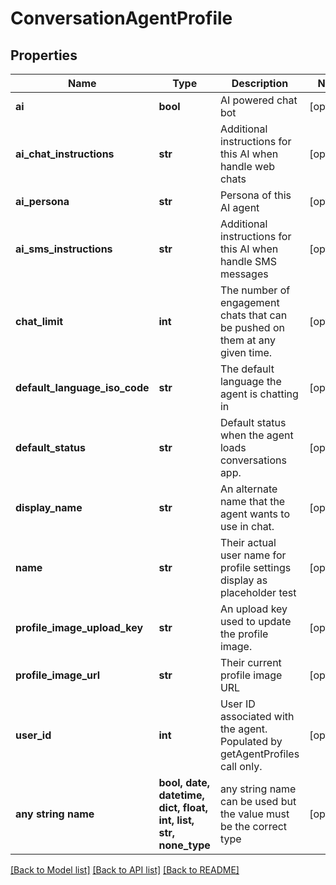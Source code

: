 # ConversationAgentProfile


## Properties
Name | Type | Description | Notes
------------ | ------------- | ------------- | -------------
**ai** | **bool** | AI powered chat bot | [optional] 
**ai_chat_instructions** | **str** | Additional instructions for this AI when handle web chats | [optional] 
**ai_persona** | **str** | Persona of this AI agent | [optional] 
**ai_sms_instructions** | **str** | Additional instructions for this AI when handle SMS messages | [optional] 
**chat_limit** | **int** | The number of engagement chats that can be pushed on them at any given time. | [optional] 
**default_language_iso_code** | **str** | The default language the agent is chatting in | [optional] 
**default_status** | **str** | Default status when the agent loads conversations app. | [optional] 
**display_name** | **str** | An alternate name that the agent wants to use in chat. | [optional] 
**name** | **str** | Their actual user name for profile settings display as placeholder test | [optional] 
**profile_image_upload_key** | **str** | An upload key used to update the profile image. | [optional] 
**profile_image_url** | **str** | Their current profile image URL | [optional] 
**user_id** | **int** | User ID associated with the agent.  Populated by getAgentProfiles call only. | [optional] 
**any string name** | **bool, date, datetime, dict, float, int, list, str, none_type** | any string name can be used but the value must be the correct type | [optional]

[[Back to Model list]](../README.md#documentation-for-models) [[Back to API list]](../README.md#documentation-for-api-endpoints) [[Back to README]](../README.md)


